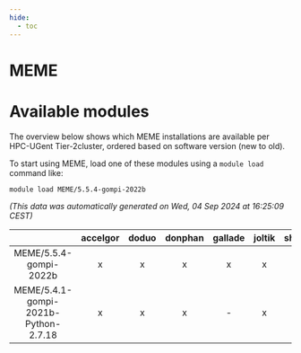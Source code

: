 ```yaml
---
hide:
  - toc
---
```


MEME
====

# Available modules


The overview below shows which MEME installations are available per HPC-UGent Tier-2cluster, ordered based on software version (new to old).

To start using MEME, load one of these modules using a `module load` command like:

```shell
module load MEME/5.5.4-gompi-2022b
```

*(This data was automatically generated on Wed, 04 Sep 2024 at 16:25:09 CEST)*  

| |accelgor|doduo|donphan|gallade|joltik|shinx|skitty|
| :---: | :---: | :---: | :---: | :---: | :---: | :---: | :---: |
|MEME/5.5.4-gompi-2022b|x|x|x|x|x|-|x|
|MEME/5.4.1-gompi-2021b-Python-2.7.18|x|x|x|-|x|-|x|
